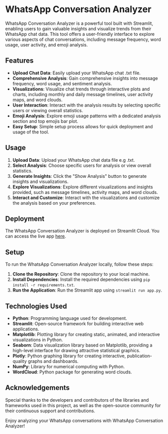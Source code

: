 # WhatsApp Conversation Analyzer

WhatsApp Conversation Analyzer is a powerful tool built with Streamlit, enabling users to gain valuable insights and visualize trends from their WhatsApp chat data. This tool offers a user-friendly interface to explore various aspects of chat conversations, including message frequency, word usage, user activity, and emoji analysis.

## Features
- **Upload Chat Data**: Easily upload your WhatsApp chat .txt file.
- **Comprehensive Analysis**: Gain comprehensive insights into message frequency, word usage, and sentiment analysis.
- **Visualizations**: Visualize chat trends through interactive plots and charts, including monthly and daily message timelines, user activity maps, and word clouds.
- **User Interaction**: Interact with the analysis results by selecting specific users or viewing overall statistics.
- **Emoji Analysis**: Explore emoji usage patterns with a dedicated analysis section and top emojis bar plot.
- **Easy Setup**: Simple setup process allows for quick deployment and usage of the tool.

## Usage
1. **Upload Data**: Upload your WhatsApp chat data file e.g .txt.
2. **Select Analysis**: Choose specific users for analysis or view overall statistics.
3. **Generate Insights**: Click the "Show Analysis" button to generate insights and visualizations.
4. **Explore Visualizations**: Explore different visualizations and insights provided, such as message timelines, activity maps, and word clouds.
5. **Interact and Customize**: Interact with the visualizations and customize the analysis based on your preferences.

## Deployment
The WhatsApp Conversation Analyzer is deployed on Streamlit Cloud. You can access the live app [here]([your-streamlit-cloud-app-link](https://whatsapp-conversation-analyzer-kssloi4appmhaghn6rntnth.streamlit.app/)).

## Setup
To run the WhatsApp Conversation Analyzer locally, follow these steps:
1. **Clone the Repository**: Clone the repository to your local machine.
2. **Install Dependencies**: Install the required dependencies using `pip install -r requirements.txt`.
3. **Run the Application**: Run the Streamlit app using `streamlit run app.py`.

## Technologies Used
- **Python**: Programming language used for development.
- **Streamlit**: Open-source framework for building interactive web applications.
- **Matplotlib**: Plotting library for creating static, animated, and interactive visualizations in Python.
- **Seaborn**: Data visualization library based on Matplotlib, providing a high-level interface for drawing attractive statistical graphics.
- **Plotly**: Python graphing library for creating interactive, publication-quality graphs and dashboards.
- **NumPy**: Library for numerical computing with Python.
- **WordCloud**: Python package for generating word clouds.

## Acknowledgements
Special thanks to the developers and contributors of the libraries and frameworks used in this project, as well as the open-source community for their continuous support
and contributions.

Enjoy analyzing your WhatsApp conversations with WhatsApp Conversation Analyzer!
